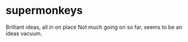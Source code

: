 # supermonkeys
Brilliant ideas, all in on place
Not much going on so far, seems to be an ideas vacuum. 
